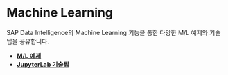 Machine Learning
===
SAP Data Intelligence의 Machine Learning 기능을 통한 다양한 M/L 예제와 기술팁을 공유합니다.<br>

* **[M/L 예제](Examples/Readme.md)**
* **[JupyterLab 기술팁](JupyterLab/Readme.md)**
